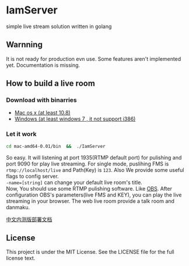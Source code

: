 # IamServer
simple live stream solution written in golang

## Warnning
It is not ready for production evn use. Some features aren't implemented yet. Documentation is missing.

## How to build a live room
### Download with binarries
- [Mac os x (at least 10.8)](https://github.com/Alienero/IamServer/releases/download/v0.0.1/mac-amd64-0.01.zip)
- [Windows (at least windows 7 , it not support i386)](https://github.com/Alienero/IamServer/releases/download/v0.0.1/windws-amd64-0.01.zip)

### Let it work
```bash
cd mac-amd64-0.01/bin  &&  ./IamServer
```
So easy. It will listening at port 1935(RTMP default port) for pulishing and port 9090 for play live streaming. For single mode, puslihing FMS is `rtmp://localhost/live` and Path(Key) is `123`. Also We provide some useful flags to config server.     
`-name=[string]` can change your default live room's title.      
 Now, You should use some RTMP pulishing software. Like [OBS](https://obsproject.com/). After configuration OBS's parameters(live FMS and KEY), you can play the live streaming in your browser. The web live room provide a talk room and danmaku.

[中文内测版部署文档](https://ilulu.xyz/article/2001/buildliveroom.html)

##  License
 This project is under the MIT License. See the LICENSE file for the full license text.
